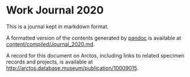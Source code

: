 # Work Journal 2020

This is a journal kept in markdown format.

A formatted version of the contents generated by [pandoc](https://pandoc.org/) is available at  [content/compiled/Journal_2020.md](content/compiled/Journal_2020.md). 

A record for this document on Arctos, including links to related specimen records and projects, is available at <http://arctos.database.museum/publication/10009015>.